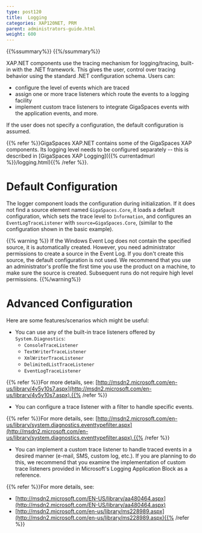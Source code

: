 ```yaml
---
type: post120
title:  Logging
categories: XAP120NET, PRM
parent: administrators-guide.html
weight: 600
---
```


{{%ssummary%}} {{%/ssummary%}}



XAP.NET components use the tracing mechanism for logging/tracing, built-in with the .NET framework. This gives the user, control over tracing behavior using the standard .NET configuration schema. Users can:

- configure the level of events which are traced
- assign one or more trace listeners which route the events to a logging facility
- implement custom trace listeners to integrate GigaSpaces events with the application events, and more.

If the user does not specify a configuration, the default configuration is assumed.

{{% refer %}}GigaSpaces XAP.NET contains some of the GigaSpaces XAP components. Its logging level needs to be configured separately -- this is described in [GigaSpaces XAP Logging]({{% currentadmurl %}}/logging.html){{% /refer %}}.

 

# Default Configuration

The logger component loads the configuration during initialization. If it does not find a source element named `GigaSpaces.Core`, it loads a default configuration, which sets the trace level to `Information`, and configures an `EventLogTraceListener` with `source=GigaSpaces.Core`, (similar to the configuration shown in the basic example).

{{% warning %}}
If the Windows Event Log does not contain the specified source, it is automatically created. However, you need administrator permissions to create a source in the Event Log. If you don't create this source, the default configuration is not used. We recommend that you use an administrator's profile the first time you use the product on a machine, to make sure the source is created. Subsequent runs do not require high level permissions.
{{%/warning%}}

# Advanced Configuration

Here are some features/scenarios which might be useful:

- You can use any of the built-in trace listeners offered by `System.Diagnostics`:
    - `ConsoleTraceListener`
    - `TextWriterTraceListener`
    - `XmlWriterTraceListener`
    - `DelimitedListTraceListener`
    - `EventLogTraceListener`

{{% refer %}}For more details, see: [http://msdn2.microsoft.com/en-us/library/4y5y10s7.aspx](http://msdn2.microsoft.com/en-us/library/4y5y10s7.aspx).{{% /refer %}}

- You can configure a trace listener with a filter to handle specific events.

{{% refer %}}For more details, see: [http://msdn2.microsoft.com/en-us/library/system.diagnostics.eventtypefilter.aspx](http://msdn2.microsoft.com/en-us/library/system.diagnostics.eventtypefilter.aspx).{{% /refer %}}

- You can implement a custom trace listener to handle traced events in a desired manner (e-mail, SMS, custom log, etc.). If you are planning to do this, we recommend that you examine the implementation of custom trace listeners provided in Microsoft's Logging Application Block as a reference.

{{% refer %}}For more details, see:

- [http://msdn2.microsoft.com/EN-US/library/aa480464.aspx](http://msdn2.microsoft.com/EN-US/library/aa480464.aspx)
- [http://msdn2.microsoft.com/en-us/library/ms228989.aspx](http://msdn2.microsoft.com/en-us/library/ms228989.aspx){{% /refer %}}

